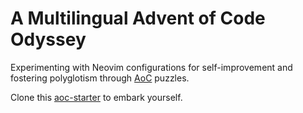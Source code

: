 # A Multilingual Advent of Code Odyssey

Experimenting with Neovim configurations for self-improvement and fostering polyglotism through [AoC](adventofcode.com) puzzles.

Clone this [aoc-starter](mertovun/aoc-starter) to embark yourself.
